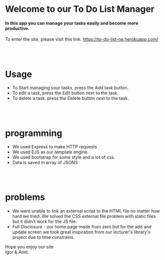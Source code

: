 
# Welcome to our To Do List Manager
#### In this app you can manage your tasks easily and become more productive.

To enter the site, please visit this link: 
https://to-do-list-ne.herokuapp.com/

<br>
<br>

# Usage
- To Start managing your tasks, press the Add task button.
- To edit a task, press the Edit button next to the task. 
- To delete a task, press the Delete button next to the task.

<br>
<br>

# programming
- We used Express to make HTTP requests
- We used EJS as our template engine.
- We used bootstrap for some style and a lot of css.
- Data is saved in array of JSONS 

<br>
<br>

# problems 

- We were unable to link an external script to the HTML file no matter how hard we tried.
We solved the CSS external file problem with static files but it didn't work for the JS file.
- Full Disclosure - our home page made from zero but for the add and update screen we took great inspiration from our lecturer's library's project due to time constrains.

Hope you enjoy our site
<br>
Igor & Amit.




 

